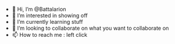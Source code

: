 - 👋 Hi, I’m @Battalarion
- 👀 I’m interested in showing off
- 🌱 I’m currently learning stuff
- 💞️ I’m looking to collaborate on what you want to collaborate on
- 📫 How to reach me : left click

<!---
Battalarion/Battalarion is a ✨ special ✨ repository because its `README.md` (this file) appears on your GitHub profile.
You can click the Preview link to take a look at your changes.
--->
